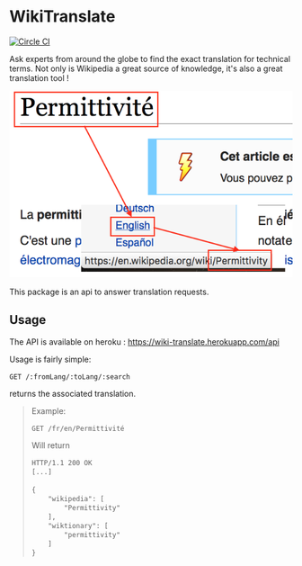 # WikiTranslate

[![Circle CI](https://circleci.com/gh/wikitranslate/wt-api/tree/master.svg?style=svg)](https://circleci.com/gh/wikitranslate/wt-api/tree/master)

Ask experts from around the globe to find the exact translation for technical terms.
Not only is Wikipedia a great source of knowledge, it's also a great translation tool !

![Wiki 1](./doc/wiki.png)

This package is an api to answer translation requests.

## Usage

The API is available on heroku : https://wiki-translate.herokuapp.com/api

Usage is fairly simple:

```
GET /:fromLang/:toLang/:search
```

returns the associated translation.

> Example:
> ```
> GET /fr/en/Permittivité
> ```
> Will return
> ```
> HTTP/1.1 200 OK
> [...]
>
> {
>     "wikipedia": [
>         "Permittivity"
>     ],
>     "wiktionary": [
>         "permittivity"
>     ]
> }
> ```
